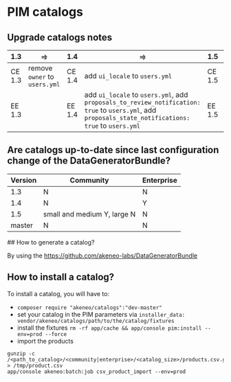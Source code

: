 # PIM catalogs

## Upgrade catalogs notes

  1.3  |&#10596;                     |   1.4  |&#10596;                       |  1.5   |&#10596;|  master
-------|--------------------------------------|-------------------------------|---------------------------------------|--------|--------|----------
CE 1.3 |remove `owner` to `users.yml`| CE 1.4 | add `ui_locale` to `users.yml`| CE 1.5 |nothing to do| CE master  
EE 1.3 |                             | EE 1.4 | add `ui_locale` to `users.yml`, add `proposals_to_review_notification: true` to `users.yml`, add `proposals_state_notifications: true` to `users.yml`| EE 1.5 |nothing to do| EE master  

## Are catalogs up-to-date since last configuration change of the DataGeneratorBundle?

Version | Community | Enterprise
--------|-----------|-----------
1.3     | N         | N
1.4     | N         | Y
1.5     | small and medium Y, large N         | N
master  | N         | N

## How to generate a catalog?

By using the https://github.com/akeneo-labs/DataGeneratorBundle

## How to install a catalog?

To install a catalog, you will have to:

- `composer require "akeneo/catalogs":"dev-master"` 
- set your catalog in the PIM parameters via `installer_data: vendor/akeneo/catalogs/path/to/the/catalog/fixtures`
- install the fixtures `rm -rf app/cache && app/console pim:install --env=prod --force`
- import the products 
```
gunzip -c /<path_to_catalog>/<community|enterprise>/<catalog_size>/products.csv.gz > /tmp/product.csv
app/console akeneo:batch:job csv_product_import --env=prod
```

